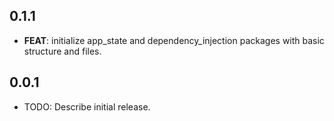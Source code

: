 ## 0.1.1

 - **FEAT**: initialize app_state and dependency_injection packages with basic structure and files.

## 0.0.1

* TODO: Describe initial release.
